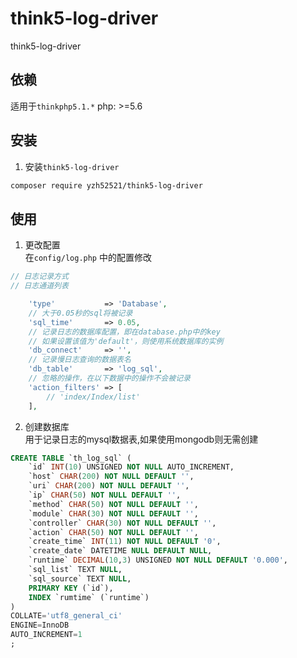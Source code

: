 # think5-log-driver
think5-log-driver

## 依赖
适用于`thinkphp5.1.*`
php: >=5.6

## 安装 
1. 安装`think5-log-driver`
```sh
composer require yzh52521/think5-log-driver
```

## 使用
1. 更改配置  
在`config/log.php` 中的配置修改
```php
// 日志记录方式
// 日志通道列表

    'type'           => 'Database',
    // 大于0.05秒的sql将被记录
    'sql_time'       => 0.05,
    // 记录日志的数据库配置，即在database.php中的key
    // 如果设置该值为'default'，则使用系统数据库的实例
    'db_connect'     => '',
    // 记录慢日志查询的数据表名
    'db_table'       => 'log_sql',
    // 忽略的操作，在以下数据中的操作不会被记录
    'action_filters' => [
        // 'index/Index/list'
    ],
```

2. 创建数据库  
用于记录日志的mysql数据表,如果使用mongodb则无需创建
```sql
CREATE TABLE `th_log_sql` (
	`id` INT(10) UNSIGNED NOT NULL AUTO_INCREMENT,
	`host` CHAR(200) NOT NULL DEFAULT '',
	`uri` CHAR(200) NOT NULL DEFAULT '',
	`ip` CHAR(50) NOT NULL DEFAULT '',
	`method` CHAR(50) NOT NULL DEFAULT '',
	`module` CHAR(30) NOT NULL DEFAULT '',
	`controller` CHAR(30) NOT NULL DEFAULT '',
	`action` CHAR(50) NOT NULL DEFAULT '',
	`create_time` INT(11) NOT NULL DEFAULT '0',
	`create_date` DATETIME NULL DEFAULT NULL,
	`runtime` DECIMAL(10,3) UNSIGNED NOT NULL DEFAULT '0.000',
	`sql_list` TEXT NULL,
	`sql_source` TEXT NULL,
	PRIMARY KEY (`id`),
	INDEX `rumtime` (`runtime`)
)
COLLATE='utf8_general_ci'
ENGINE=InnoDB
AUTO_INCREMENT=1
;
```
